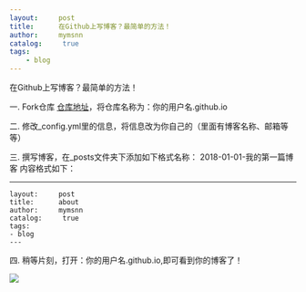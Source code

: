 ```yaml
---
layout:     post
title:      在Github上写博客？最简单的方法！
author:     mymsnn
catalog: 	 true
tags:
    - blog
---
```


在Github上写博客？最简单的方法！

一. Fork仓库 [仓库地址](https://github.com/baotiao/baotiao.github.com)，将仓库名称为：你的用户名.github.io

二. 修改_config.yml里的信息，将信息改为你自己的（里面有博客名称、邮箱等等）

三. 撰写博客，在_posts文件夹下添加如下格式名称：
    2018-01-01-我的第一篇博客
	内容格式如下：
>	
 ---
    layout:     post
    title:      about
    author:     mymsnn
    catalog: 	 true
    tags:
    - blog
    ---
	
四. 稍等片刻，打开：你的用户名.github.io,即可看到你的博客了！

![](https://pic.imgdb.cn/item/66a8f966d9c307b7e94b088d.png)
